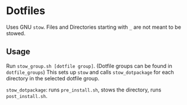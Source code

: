 # Dotfiles

Uses GNU `stow`.
Files and Directories starting with `_` are not meant to be stowed.

## Usage
Run `stow_group.sh [dotfile group]`.
(Dotfile groups can be found in `dotfile_groups`)
This sets up `stow` and calls `stow_dotpackage` for each directory in the selected dotfile group.

`stow_dotpackage`: runs `pre_install.sh`, stows the directory, runs `post_install.sh`.
